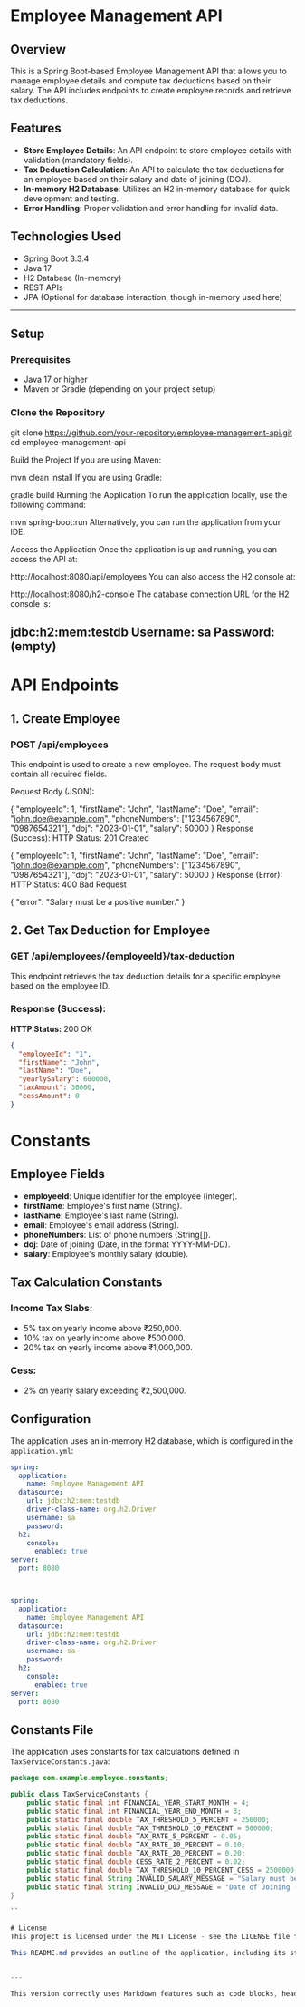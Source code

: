 # Employee Management API

## Overview

This is a Spring Boot-based Employee Management API that allows you to manage employee details and compute tax deductions based on their salary. The API includes endpoints to create employee records and retrieve tax deductions.

## Features

- **Store Employee Details**: An API endpoint to store employee details with validation (mandatory fields).
- **Tax Deduction Calculation**: An API to calculate the tax deductions for an employee based on their salary and date of joining (DOJ).
- **In-memory H2 Database**: Utilizes an H2 in-memory database for quick development and testing.
- **Error Handling**: Proper validation and error handling for invalid data.

## Technologies Used

- Spring Boot 3.3.4
- Java 17
- H2 Database (In-memory)
- REST APIs
- JPA (Optional for database interaction, though in-memory used here)

---

## Setup

### Prerequisites

- Java 17 or higher
- Maven or Gradle (depending on your project setup)

### Clone the Repository

git clone https://github.com/your-repository/employee-management-api.git
cd employee-management-api

Build the Project
If you are using Maven:


mvn clean install
If you are using Gradle:

gradle build
Running the Application
To run the application locally, use the following command:

mvn spring-boot:run
Alternatively, you can run the application from your IDE.

Access the Application
Once the application is up and running, you can access the API at:


http://localhost:8080/api/employees
You can also access the H2 console at:


http://localhost:8080/h2-console
The database connection URL for the H2 console is:


jdbc:h2:mem:testdb
Username: sa
Password: (empty)
----

# API Endpoints
## 1. Create Employee
### POST /api/employees

This endpoint is used to create a new employee. The request body must contain all required fields.

Request Body (JSON):

{
  "employeeId": 1,
  "firstName": "John",
  "lastName": "Doe",
  "email": "john.doe@example.com",
  "phoneNumbers": ["1234567890", "0987654321"],
  "doj": "2023-01-01",
  "salary": 50000
}
Response (Success):
HTTP Status: 201 Created


{
  "employeeId": 1,
  "firstName": "John",
  "lastName": "Doe",
  "email": "john.doe@example.com",
  "phoneNumbers": ["1234567890", "0987654321"],
  "doj": "2023-01-01",
  "salary": 50000
}
Response (Error):
HTTP Status: 400 Bad Request


{
  "error": "Salary must be a positive number."
}
## 2. Get Tax Deduction for Employee

### GET /api/employees/{employeeId}/tax-deduction

This endpoint retrieves the tax deduction details for a specific employee based on the employee ID.

### Response (Success):
**HTTP Status:** 200 OK

```json
{
  "employeeId": "1",
  "firstName": "John",
  "lastName": "Doe",
  "yearlySalary": 600000,
  "taxAmount": 30000,
  "cessAmount": 0
}
```


# Constants

## Employee Fields
- **employeeId**: Unique identifier for the employee (integer).
- **firstName**: Employee's first name (String).
- **lastName**: Employee's last name (String).
- **email**: Employee's email address (String).
- **phoneNumbers**: List of phone numbers (String[]).
- **doj**: Date of joining (Date, in the format YYYY-MM-DD).
- **salary**: Employee's monthly salary (double).

## Tax Calculation Constants

### Income Tax Slabs:
- 5% tax on yearly income above ₹250,000.
- 10% tax on yearly income above ₹500,000.
- 20% tax on yearly income above ₹1,000,000.

### Cess:
- 2% on yearly salary exceeding ₹2,500,000.

## Configuration

The application uses an in-memory H2 database, which is configured in the `application.yml`:

```yaml
spring:
  application:
    name: Employee Management API
  datasource:
    url: jdbc:h2:mem:testdb
    driver-class-name: org.h2.Driver
    username: sa
    password:
  h2:
    console:
      enabled: true
server:
  port: 8080



spring:
  application:
    name: Employee Management API
  datasource:
    url: jdbc:h2:mem:testdb
    driver-class-name: org.h2.Driver
    username: sa
    password:
  h2:
    console:
      enabled: true
server:
  port: 8080

```

## Constants File

The application uses constants for tax calculations defined in `TaxServiceConstants.java`:

```java
package com.example.employee.constants;

public class TaxServiceConstants {
    public static final int FINANCIAL_YEAR_START_MONTH = 4;
    public static final int FINANCIAL_YEAR_END_MONTH = 3;
    public static final double TAX_THRESHOLD_5_PERCENT = 250000;
    public static final double TAX_THRESHOLD_10_PERCENT = 500000;
    public static final double TAX_RATE_5_PERCENT = 0.05;
    public static final double TAX_RATE_10_PERCENT = 0.10;
    public static final double TAX_RATE_20_PERCENT = 0.20;
    public static final double CESS_RATE_2_PERCENT = 0.02;
    public static final double TAX_THRESHOLD_10_PERCENT_CESS = 2500000;
    public static final String INVALID_SALARY_MESSAGE = "Salary must be a positive number.";
    public static final String INVALID_DOJ_MESSAGE = "Date of Joining (DOJ) must be a valid past or current date.";
}

``

# License
This project is licensed under the MIT License - see the LICENSE file for details.

This README.md provides an outline of the application, including its structure, setup, and how to interact with the API endpoints.


---

This version correctly uses Markdown features such as code blocks, headings, and bullet poin
